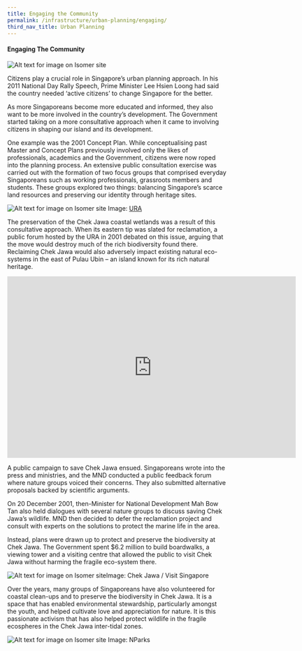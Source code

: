 ```yaml
---
title: Engaging the Community
permalink: /infrastructure/urban-planning/engaging/
third_nav_title: Urban Planning
---
```

#### Engaging The Community

![Alt text for image on Isomer site](/images/infrastructure/urban-planning/up-14.png)

Citizens play a crucial role in Singapore’s urban planning approach. In his 2011 National Day Rally Speech, Prime Minister Lee Hsien Loong had said the country needed ‘active citizens’ to change Singapore for the better.

As more Singaporeans become more educated and informed, they also want to be more involved in the country’s development. The Government started taking on a more consultative approach when it came to involving citizens in shaping our island and its development.

One example was the 2001 Concept Plan. While conceptualising past Master and Concept Plans previously involved only the likes of professionals, academics and the Government, citizens were now roped into the planning process. An extensive public consultation exercise was carried out with the formation of two focus groups that comprised everyday Singaporeans such as working professionals, grassroots members and students. These groups explored two things: balancing Singapore’s scarce land resources and preserving our identity through heritage sites.


![Alt text for image on Isomer site](/images/2001conceptplan.jpeg)
Image: [URA](https://www.ura.gov.sg/Corporate/Planning/Long-Term-Plans/Past-Long-Term-Plans)

The preservation of the Chek Jawa coastal wetlands was a result of this consultative approach. When its eastern tip was slated for reclamation, a public forum hosted by the URA in 2001 debated on this issue, arguing that the move would destroy much of the rich biodiversity found there. Reclaiming Chek Jawa would also adversely impact existing natural eco-systems in the east of Pulau Ubin – an island known for its rich natural heritage.

<iframe width="660" height="415" src="https://www.youtube.com/embed/NvhntoAcsJc" title="YouTube video player" frameborder="0" allow="accelerometer; autoplay; clipboard-write; encrypted-media; gyroscope; picture-in-picture" allowfullscreen></iframe>

A public campaign to save Chek Jawa ensued. Singaporeans wrote into the press and ministries, and the MND conducted a public feedback forum where nature groups voiced their concerns. They also submitted alternative proposals backed by scientific arguments.

On 20 December 2001, then-Minister for National Development Mah Bow Tan also held dialogues with several nature groups to discuss saving Chek Jawa’s wildlife. MND then decided to defer the reclamation project and consult with experts on the solutions to protect the marine life in the area.

Instead, plans were drawn up to protect and preserve the biodiversity at Chek Jawa. The Government spent $6.2 million to build boardwalks, a viewing tower and a visiting centre that allowed the public to visit Chek Jawa without harming the fragile eco-system there.

![Alt text for image on Isomer site](/images/infrastructure/urban-planning/up-25.png)Image: Chek Jawa / Visit Singapore

Over the years, many groups of Singaporeans have also volunteered for coastal clean-ups and to preserve the biodiversity in Chek Jawa. It is a space that has enabled environmental stewardship, particularly amongst the youth, and helped cultivate love and appreciation for nature. It is this passionate activism that has also helped protect wildlife in the fragile ecospheres in the Chek Jawa inter-tidal zones.

![Alt text for image on Isomer site](/images/chekjawa2.png)
Image: NParks